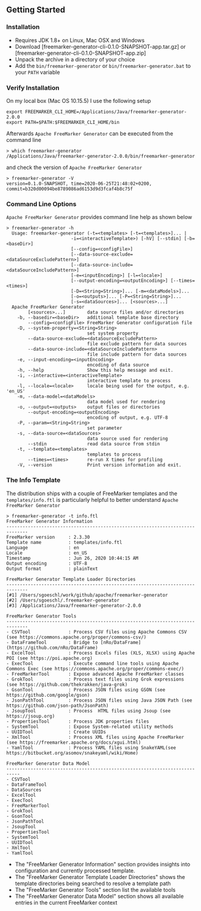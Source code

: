 ## Getting Started

### Installation

* Requires JDK 1.8+ on Linux, Mac OSX and Windows
* Download [freemarker-generator-cli-0.1.0-SNAPSHOT-app.tar.gz] or [freemarker-generator-cli-0.1.0-SNAPSHOT-app.zip]
* Unpack the archive in a directory of your choice
* Add the `bin/freemarker-generator` or `bin/freemarker-generator.bat` to your `PATH` variable

### Verify Installation

On my local box (Mac OS 10.15.5) I use the following setup

```
export FREEMARKER_CLI_HOME=/Applications/Java/freemarker-generator-2.0.0
export PATH=$PATH:$FREEMARKER_CLI_HOME/bin
```

Afterwards `Apache FreeMarker Generator` can be executed from the command line

```
> which freemarker-generator
/Applications/Java/freemarker-generator-2.0.0/bin/freemarker-generator
```

and check the version of `Apache FreeMarker Generator`

```
> freemarker-generator -V
version=0.1.0-SNAPSHOT, time=2020-06-25T21:48:02+0200, commit=b320d00094be8789086ad6153d9d3fcaf4b8c75f
```

### Command Line Options

`Apache FreeMarker Generator` provides command line help as shown below

```
> freemarker-generator -h
  Usage: freemarker-generator (-t=<templates> [-t=<templates>]... |
                        -i=<interactiveTemplate>) [-hV] [--stdin] [-b=<baseDir>]
                        [--config=<configFile>]
                        [--data-source-exclude=<dataSourceExcludePattern>]
                        [--data-source-include=<dataSourceIncludePattern>]
                        [-e=<inputEncoding>] [-l=<locale>]
                        [--output-encoding=<outputEncoding>] [--times=<times>]
                        [-D=<String=String>]... [-m=<dataModels>]...
                        [-o=<outputs>]... [-P=<String=String>]...
                        [-s=<dataSources>]... [<sources>...]
  Apache FreeMarker Generator
        [<sources>...]        data source files and/or directories
    -b, --basedir=<baseDir>   additional template base directory
        --config=<configFile> FreeMarker Generator configuration file
    -D, --system-property=<String=String>
                              set system property
        --data-source-exclude=<dataSourceExcludePattern>
                              file exclude pattern for data sources
        --data-source-include=<dataSourceIncludePattern>
                              file include pattern for data sources
    -e, --input-encoding=<inputEncoding>
                              encoding of data source
    -h, --help                Show this help message and exit.
    -i, --interactive=<interactiveTemplate>
                              interactive template to process
    -l, --locale=<locale>     locale being used for the output, e.g. 'en_US'
    -m, --data-model=<dataModels>
                              data model used for rendering
    -o, --output=<outputs>    output files or directories
        --output-encoding=<outputEncoding>
                              encoding of output, e.g. UTF-8
    -P, --param=<String=String>
                              set parameter
    -s, --data-source=<dataSources>
                              data source used for rendering
        --stdin               read data source from stdin
    -t, --template=<templates>
                              templates to process
        --times=<times>       re-run X times for profiling
    -V, --version             Print version information and exit.
```

### The Info Template

The distribution ships with a couple of FreeMarker templates and the `templates/info.ftl` is particularly helpful 
to better understand `Apache FreeMarker Generator`

```
> freemarker-generator -t info.ftl
FreeMarker Generator Information
------------------------------------------------------------------------------
FreeMarker version     : 2.3.30
Template name          : templates/info.ftl
Language               : en
Locale                 : en_US
Timestamp              : Jun 26, 2020 10:44:15 AM
Output encoding        : UTF-8
Output format          : plainText

FreeMarker Generator Template Loader Directories
------------------------------------------------------------------------------
[#1] /Users/sgoeschl/work/github/apache/freemarker-generator
[#2] /Users/sgoeschl/.freemarker-generator
[#3] /Applications/Java/freemarker-generator-2.0.0

FreeMarker Generator Tools
------------------------------------------------------------------------------
- CSVTool              : Process CSV files using Apache Commons CSV (see https://commons.apache.org/proper/commons-csv/)
- DataFrameTool        : Bridge to [nRo/DataFrame](https://github.com/nRo/DataFrame)
- ExcelTool            : Process Excels files (XLS, XLSX) using Apache POI (see https://poi.apache.org)
- ExecTool             : Execute command line tools using Apache Commons Exec (see https://commons.apache.org/proper/commons-exec/)
- FreeMarkerTool       : Expose advanced Apache FreeMarker classes
- GrokTool             : Process text files using Grok expressions (see https://github.com/thekrakken/java-grok)
- GsonTool             : Process JSON files using GSON (see https://github.com/google/gson)
- JsonPathTool         : Process JSON files using Java JSON Path (see https://github.com/json-path/JsonPath)
- JsoupTool            : Process  HTML files using Jsoup (see https://jsoup.org)
- PropertiesTool       : Process JDK properties files
- SystemTool           : Expose System-related utility methods
- UUIDTool             : Create UUIDs
- XmlTool              : Process XML files using Apache FreeMarker (see https://freemarker.apache.org/docs/xgui.html)
- YamlTool             : Process YAML files using SnakeYAML(see https://bitbucket.org/asomov/snakeyaml/wiki/Home)

FreeMarker Generator Data Model
---------------------------------------------------------------------------
- CSVTool
- DataFrameTool
- DataSources
- ExcelTool
- ExecTool
- FreeMarkerTool
- GrokTool
- GsonTool
- JsonPathTool
- JsoupTool
- PropertiesTool
- SystemTool
- UUIDTool
- XmlTool
- YamlTool
```

* The "FreeMarker Generator Information" section provides insights into configuration and currently processed template.
* The "FreeMarker Generator Template Loader Directories" shows the template directories being searched to resolve a template path
* The "FreeMarker Generator Tools" section list the available tools
* The "FreeMarker Generator Data Model" section shows all available entries in the current FreeMarker context 
